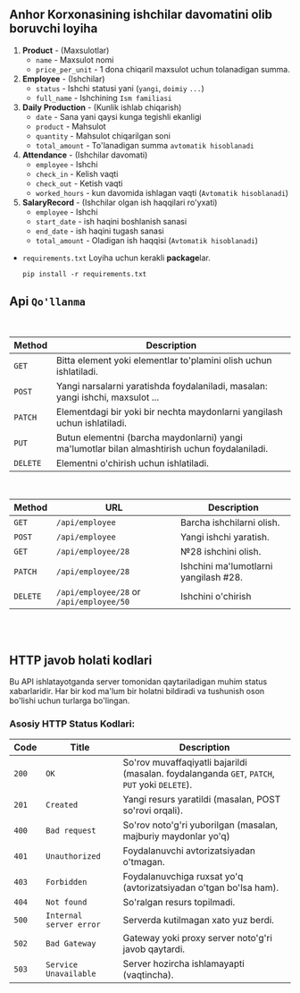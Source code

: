 ## Anhor Korxonasining ishchilar davomatini olib boruvchi loyiha

1. **Product** - (Maxsulotlar)
    * ``name`` - Maxsulot nomi
    * ``price_per_unit`` - 1 dona chiqaril maxsulot uchun tolanadigan summa.
2. **Employee** - (Ishchilar)
    * ``status`` - Ishchi statusi yani (``yangi``, ``doimiy`` ``...``)
    * ``full_name`` - Ishchining ``Ism familiasi``
3. **Daily Production** - (Kunlik ishlab chiqarish)
    * ``date`` - Sana yani qaysi kunga tegishli ekanligi
    * ``product`` - Mahsulot
    * ``quantity`` - Mahsulot chiqarilgan soni
    * ``total_amount`` - To'lanadigan summa ``avtomatik hisoblanadi``
4. **Attendance** - (Ishchilar davomati)
    * ``employee`` - Ishchi
    * ``check_in`` - Kelish vaqti
    * ``check_out`` - Ketish vaqti
    * ``worked_hours`` - kun davomida ishlagan vaqti (``Avtomatik hisoblanadi``)
5. **SalaryRecord** - (Ishchilar olgan ish haqqilari ro'yxati)
    * ``employee`` - Ishchi
    * ``start_date`` - ish haqini boshlanish sanasi
    * ``end_date`` - ish haqini tugash sanasi
    * ``total_amount`` - Oladigan ish haqqisi (``Avtomatik hisoblanadi``)

* ``requirements.txt`` Loyiha uchun kerakli **package**lar.

      pip install -r requirements.txt

## Api ``Qo'llanma``

<br>

| Method   | Description                                                                                    |
|----------|------------------------------------------------------------------------------------------------|
| `GET`    | Bitta element yoki elementlar to'plamini olish uchun ishlatiladi.                              |
| `POST`   | Yangi narsalarni yaratishda foydalaniladi, masalan: yangi ishchi, maxsulot ...                 |
| `PATCH`  | Elementdagi bir yoki bir nechta maydonlarni yangilash uchun ishlatiladi.                       |
| `PUT`    | Butun elementni (barcha maydonlarni) yangi ma'lumotlar bilan almashtirish uchun foydalaniladi. |
| `DELETE` | Elementni o'chirish uchun ishlatiladi.                                                         |

<br>

| Method   | URL                                      | Description                           |
|----------|------------------------------------------|---------------------------------------|
| `GET`    | `/api/employee`                          | Barcha ishchilarni olish.             |
| `POST`   | `/api/employee`                          | Yangi ishchi yaratish.                |
| `GET`    | `/api/employee/28`                       | №28 ishchini olish.                   |
| `PATCH`  | `/api/employee/28`                       | Ishchini ma'lumotlarni yangilash #28. |
| `DELETE` | `/api/employee/28` or `/api/employee/50` | Ishchini o'chirish                    |

<br>
<br>

## HTTP javob holati kodlari

Bu API ishlatayotganda server tomonidan qaytariladigan muhim status xabarlaridir. Har bir kod ma'lum bir holatni
bildiradi va tushunish oson bo'lishi uchun turlarga bo'lingan.

### Asosiy HTTP Status Kodlari:

| Code  | Title                   | Description                                                                                                                                                     |
|-------|-------------------------|-----------------------------------------------------------------------------------------------------------------------------------------------------------------|
| `200` | `OK`                    | So'rov muvaffaqiyatli bajarildi (masalan. foydalanganda `GET`, `PATCH`, `PUT` yoki `DELETE`).                                                                   |
| `201` | `Created`               | Yangi resurs yaratildi (masalan, POST so'rovi orqali).                                                                                                          |
| `400` | `Bad request`           | So'rov noto'g'ri yuborilgan (masalan, majburiy maydonlar yo'q)                                                                                                  |
| `401` | `Unauthorized`          | Foydalanuvchi avtorizatsiyadan o'tmagan.                                                                                                                        |
| `403` | `Forbidden`             | Foydalanuvchiga ruxsat yo'q (avtorizatsiyadan o'tgan bo'lsa ham).                                                                                               |
| `404` | `Not found`             | So'ralgan resurs topilmadi.                                                                                                                                     |
| `500` | `Internal server error` | Serverda kutilmagan xato yuz berdi.                                                                                                                             |
| `502` | `Bad Gateway`           | Gateway yoki proxy server noto'g'ri javob qaytardi.                                                                                                             |
| `503` | `Service Unavailable`   | Server hozircha ishlamayapti (vaqtincha).                                                                                                                       |